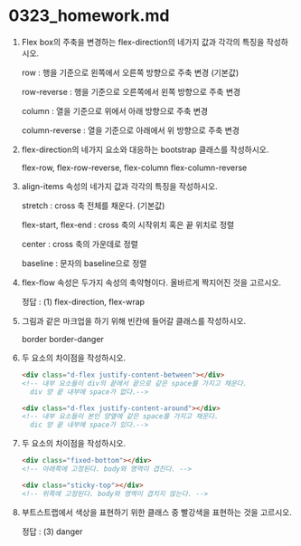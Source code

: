 # 0323_homework.md

1. Flex box의 주축을 변경하는 flex-direction의 네가지 값과 각각의 특징을 작성하시오.

   row : 행을 기준으로 왼쪽에서 오른쪽 방향으로 주축 변경 (기본값)

   row-reverse : 행을 기준으로 오른쪽에서 왼쪽 방향으로 주축 변경

   column : 열을 기준으로 위에서 아래 방향으로 주축 변경

   column-reverse : 열을 기준으로 아래에서 위 방향으로 주축 변경

   

2. flex-direction의 네가지 요소와 대응하는 bootstrap 클래스를 작성하시오.

   flex-row, flex-row-reverse, flex-column flex-column-reverse

   

3. align-items 속성의 네가지 값과 각각의 특징을 작성하시오.

   stretch : cross 축 전체를 채운다. (기본값)

   flex-start, flex-end : cross 축의 시작위치 혹은 끝 위치로 정렬

   center : cross 축의 가운데로 정렬

   baseline : 문자의 baseline으로 정렬

   

4. flex-flow 속성은 두가지 속성의 축약형이다. 올바르게 짝지어진 것을 고르시오.

   정답 : (1)  flex-direction, flex-wrap

   

5. 그림과 같은 마크업을 하기 위해 빈칸에 들어갈 클래스를 작성하시오.

   border border-danger

   

6. 두 요소의 차이점을 작성하시오.

   ```html
   <div class="d-flex justify-content-between"></div>
   <!-- 내부 요소들이 div의 끝에서 끝으로 같은 space를 가지고 채운다.
   	 div 양 끝 내부에 space가 없다.-->
   
   <div class="d-flex justify-content-around"></div>
   <!-- 내부 요소들이 본인 양옆에 같은 space를 가지고 채운다.
   	 dic 양 끝 내부에 space가 있다.-->
   ```

   

7. 두 요소의 차이점을 작성하시오.

   ```html
   <div class="fixed-bottom"></div>
   <!-- 아래쪽에 고정된다. body와 영역이 겹친다. -->
   
   <div class="sticky-top"></div>
   <!-- 위쪽에 고정된다. body와 영역이 겹치지 않는다. -->
   ```

   

8. 부트스트랩에서 색상을 표현하기 위한 클래스 중 빨강색을 표현하는 것을 고르시오.

   정답 : (3) danger
